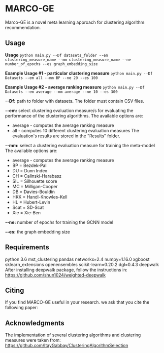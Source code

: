 # MARCO-GE
Marco-GE is a novel meta learning approach for clustering algorithm recommendation. 


Usage
-----

**Usage**
    ``python main.py --Df datasets_folder --em clustering_measure_name --mm clustering_measure_name --ne number_of_epochs --es graph_embedding_size``

**Example Usage #1 - particular clustering measure**
    ``python main.py --Df Datasets --em all --mm BP --ne 20 --es 100``

**Example Usage #2 - average ranking measure**
    ``python main.py --Df Datasets --em average --mm average --ne 10 --es 300``
    
**--Df:** path to folder with datasets. The folder must contain CSV files.

**--em:** select clustering evaluation measure/s for evaluating the performance of the clustering algorithms.
The available options are: 
- average - computes the average ranking measure
- all - computes 10 different clustering evaluation measures
The evaluation's results are stored in the "Results" folder.

**--mm:** select a clustering evaluation measure for training the meta-model
The available options are:
- average - computes the average ranking measure
- BP = Bezdek-Pal
- DU = Dunn Index
- CH = Calinski-Harabasz
- SIL = Silhouette score
- MC = Milligan-Cooper
- DB = Davies-Bouldin
- HKK = Handl-Knowles-Kell
- HL = Hubert-Levin
- Scat = SD-Scat 
- Xie = Xie-Ben

**--ne:** number of epochs for training the GCNN model

**--es:** the graph embedding size

Requirements
-----
python 3.6
mst_clustering
pandas
networkx=2.4
numpy=1.16.0
xgboost
sklearn_extensions
openensembles
scikit-learn=0.20.2
dgl=0.4.3
deepwalk
After installing deepwalk package, follow the instructions in: https://github.com/shun1024/weighted-deepwalk

Citing
-----
If you find MARCO-GE useful in your research. we ask that you cite the following paper:

Acknowledgments
-----
The implementation of several clustering algorithms and clustering measures were taken from:
https://github.com/ItayGabbay/ClusteringAlgorithmSelection
